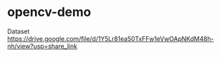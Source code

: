 # opencv-demo

Dataset https://drive.google.com/file/d/1Y5Lr81ea50TxFFw1eVwOApNKdM48h-nh/view?usp=share_link
